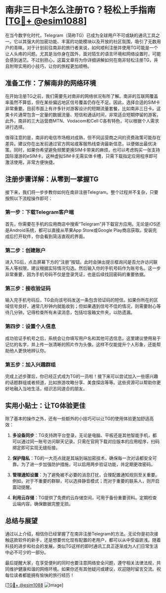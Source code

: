 # 南非三日卡怎么注册TG？轻松上手指南[[TG💪+ @esim1088](https://t.me/s/esim1088)]

在当今数字化时代，Telegram（简称TG）已成为全球用户不可或缺的通讯工具之一。它以其强大的加密功能、丰富的功能模块以及开放的社区氛围，吸引了无数用户的青睐。对于计划前往南非的旅行者来说，如何顺利注册并使用TG可能是一个让人头疼的问题。尤其是当你身在国外，面对陌生的语言环境和网络设置时，可能会感到迷茫。不过别担心，这篇文章将为你详细讲解如何在南非轻松注册TG，并且附带实用的小技巧，让你的旅程更加顺畅。

## 准备工作：了解南非的网络环境

在开始注册TG之前，我们需要先对南非的网络状况有所了解。南非的互联网覆盖率虽然不算低，但在某些偏远地区信号覆盖仍存在不足。因此，选择合适的SIM卡非常重要。目前市面上有许多针对游客设计的短期流量套餐，比如南非三日卡。这类卡片通常包含一定量的数据流量、短信和通话时间，非常适合短期停留的游客。此外，南非的三大运营商MTN、Vodacom和Cell C各有特色，可以根据个人需求进行选择。

值得注意的是，南非的电信市场相对成熟，但不同运营商之间的资费政策可能存在差异。建议你在出发前通过官方网站或客服热线查询最新信息，以便做出最优决策。同时，如果你希望避免频繁更换SIM卡带来的麻烦，也可以考虑购买一张支持国际漫游的eSIM卡。这种虚拟SIM卡无需实体卡槽，只需下载指定应用程序即可激活使用，非常方便快捷。

## 注册步骤详解：从零到一掌握TG

接下来，我们将一步步教你如何在南非注册Telegram。整个过程并不复杂，只要按照以下流程操作即可：

### 第一步：下载Telegram客户端

首先，你需要在手机的应用商店中搜索“Telegram”并下载官方应用。无论是iOS还是Android系统，都可以直接从苹果App Store或Google Play商店获取。安装完成后打开软件，你会看到简洁直观的界面。

### 第二步：创建账户

进入TG后，点击屏幕下方的“注册”按钮。此时会弹出提示框询问是否允许访问联系人等权限，建议根据实际情况勾选。然后输入你的手机号码作为账号名。这一步非常重要，因为手机号码不仅是登录凭证，也是后续找回密码的重要依据。

### 第三步：接收验证码

输入完手机号码后，TG会向该号码发送一条包含验证码的短信。如果你所在的区域信号良好，通常几秒钟内就能收到；但如果遇到信号不佳的情况，则需要耐心等待几分钟。记得检查所有未读消息，包括垃圾箱文件夹，以防遗漏。

### 第四步：设置个人信息

成功验证手机号之后，系统会让你填写用户名和其他可选信息。这里建议使用易于记忆的名字，并上传一张清晰的照片作为头像。这样不仅能提升个人形象，还能帮助他人更快地辨认你。

### 第五步：加入兴趣群组

完成上述步骤后，你已经正式成为TG的一员啦！接下来可以尝试加入一些感兴趣的话题群组或者频道，比如旅游攻略分享、美食探店等等。这些资源可以帮助你更好地融入当地生活，结识志同道合的朋友。

## 实用小贴士：让TG体验更佳

除了基本的操作之外，还有一些额外的小技巧可以让TG的使用体验更加舒适高效：

1. **多设备同步**：TG支持跨平台登录，无论是电脑、平板还是其他智能手机，都可以通过同一账号访问聊天记录。只需在官网下载对应版本的应用程序，扫码绑定即可实现无缝衔接。
   
2. **保护隐私**：TG的一大亮点就是其端到端加密技术，确保每一次对话都安全可靠。为了进一步加强防护措施，可以启用两步验证功能，并定期更改密码。

3. **管理通知设置**：为了避免被不必要的消息打扰，合理配置通知规则至关重要。例如，对于不重要的群聊，可以选择静音模式；而对于重要的联系人，则开启震动提醒。

4. **利用云存储**：TG提供了免费的云存储空间，可用于备份重要资料。定期检查云端内容，确保数据完整无损。

## 总结与展望

通过以上介绍，相信你已经掌握了在南非注册Telegram的方法。无论你是初次接触这款软件的新手，还是想要优化现有配置的老用户，都可以从中受益匪浅。随着科技的进步和社会的发展，类似TG这样的即时通讯工具正逐渐成为人们日常生活中必不可少的一部分。

最后提醒大家，在享受便利的同时也要注意网络安全问题，遵守相关法律法规，共同维护健康和谐的网络环境。如果你还有其他疑问或建议，欢迎随时留言交流。祝每位读者都能拥有愉快的旅行经历！

[[TG💪+ @esim1088](https://t.me/s/esim1088) ![Image](https://i.postimg.cc/4NQfJmqS/Snipaste-2025-05-13-00-14-12.png)]